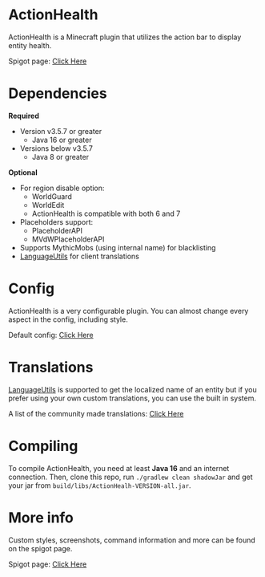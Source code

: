 # ActionHealth
ActionHealth is a Minecraft plugin that utilizes the action bar to display entity health.

Spigot page: [Click Here](https://www.spigotmc.org/resources/action-bar-health.2661/)

# Dependencies
**Required**
- Version v3.5.7 or greater
  - Java 16 or greater
- Versions below v3.5.7
  - Java 8 or greater

**Optional**
- For region disable option:
  - WorldGuard
  - WorldEdit
  - ActionHealth is compatible with both 6 and 7
- Placeholders support:
  - PlaceholderAPI
  - MVdWPlaceholderAPI
- Supports MythicMobs (using internal name) for blacklisting
- [LanguageUtils](https://www.spigotmc.org/resources/1-7-x-1-12-language-utils.8859/) for client translations

# Config
ActionHealth is a very configurable plugin. You can almost change every aspect in the config, including style.

Default config: [Click Here](https://github.com/zeshan321/ActionHealth/blob/master/config.yml)

# Translations
[LanguageUtils](https://www.spigotmc.org/resources/1-7-x-1-12-language-utils.8859/) is supported to get the localized name of an entity but if you prefer using your own custom translations, you can use the built in system.

A list of the community made translations: [Click Here](https://github.com/zeshan321/ActionHealth/wiki/Community-Translations)

# Compiling
To compile ActionHealth, you need at least **Java 16** and an internet connection. Then, clone this repo, run `./gradlew clean shadowJar` and get your jar from `build/libs/ActionHealh-VERSION-all.jar`.

# More info
Custom styles, screenshots, command information and more can be found on the spigot page.

Spigot page: [Click Here](https://www.spigotmc.org/resources/action-bar-health.2661/)
